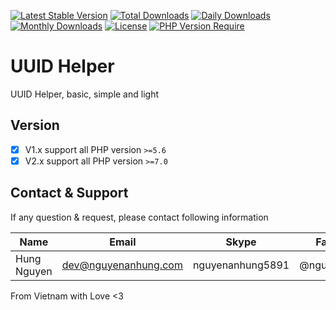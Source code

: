 [![Latest Stable Version](https://img.shields.io/packagist/v/nguyenanhung/uuid-helper.svg?style=flat-square)](https://packagist.org/packages/nguyenanhung/uuid-helper)
[![Total Downloads](https://img.shields.io/packagist/dt/nguyenanhung/uuid-helper.svg?style=flat-square)](https://packagist.org/packages/nguyenanhung/uuid-helper)
[![Daily Downloads](https://img.shields.io/packagist/dd/nguyenanhung/uuid-helper.svg?style=flat-square)](https://packagist.org/packages/nguyenanhung/uuid-helper)
[![Monthly Downloads](https://img.shields.io/packagist/dm/nguyenanhung/uuid-helper.svg?style=flat-square)](https://packagist.org/packages/nguyenanhung/uuid-helper)
[![License](https://img.shields.io/packagist/l/nguyenanhung/uuid-helper.svg?style=flat-square)](https://packagist.org/packages/nguyenanhung/uuid-helper)
[![PHP Version Require](https://img.shields.io/packagist/dependency-v/nguyenanhung/uuid-helper/php)](https://packagist.org/packages/nguyenanhung/uuid-helper)

# UUID Helper

UUID Helper, basic, simple and light

## Version

- [x] V1.x support all PHP version `>=5.6`
- [x] V2.x support all PHP version `>=7.0`

## Contact & Support

If any question & request, please contact following information

| Name        | Email                | Skype            | Facebook      |
|-------------|----------------------|------------------|---------------|
| Hung Nguyen | dev@nguyenanhung.com | nguyenanhung5891 | @nguyenanhung |

From Vietnam with Love <3
